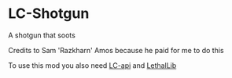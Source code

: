 # LC-Shotgun
A shotgun that soots

Credits to Sam 'Razkharn' Amos because he paid for me to do this

To use this mod you also need [LC-api](https://thunderstore.io/c/lethal-company/p/2018/LC_API/) and [LethalLib](https://thunderstore.io/c/lethal-company/p/Evaisa/LethalLib/)
